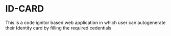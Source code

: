 # ID-CARD
 This is a code ignitor based web application in which user can autogenerate their Identity card by filling the required cedentials
